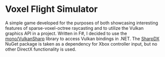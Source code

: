﻿# Voxel Flight Simulator

A simple game developed for the purposes of both showcasing interesting features of sparse-voxel-octree raycasting and to utilize the Vulkan graphics API in a project.
Written in F#, I decided to use the [mono/VulkanSharp](https://github.com/mono/VulkanSharp) library to access Vulkan bindings in .NET.
The [SharpDX](https://github.com/sharpdx/SharpDX) NuGet package is taken as a dependency for Xbox controller input, but no other DirectX functionality is used.